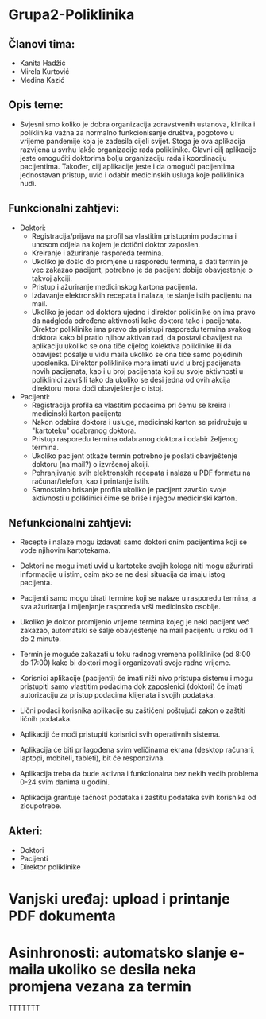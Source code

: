 # Grupa2-Poliklinika
## Članovi tima:
- Kanita Hadžić
- Mirela Kurtović
- Medina Kazić

## Opis teme:
- Svjesni smo koliko je dobra organizacija zdravstvenih ustanova, klinika i poliklinika važna za normalno funkcionisanje društva, pogotovo u vrijeme pandemije koja je zadesila cijeli svijet. Stoga je ova aplikacija razvijena u svrhu lakše organizacije rada poliklinike. Glavni cilj aplikacije jeste omogućiti doktorima bolju organizaciju rada i koordinaciju pacijentima. Također, cilj aplikacije jeste i da omogući pacijentima jednostavan pristup, uvid i odabir medicinskih usluga koje poliklinika nudi.

## Funkcionalni zahtjevi:
- Doktori:
  - Registracija/prijava na profil sa vlastitim pristupnim podacima i unosom odjela na kojem je dotični doktor zaposlen.
  - Kreiranje i ažuriranje rasporeda termina.
  - Ukoliko je došlo do promjene u rasporedu termina, a dati termin je vec zakazao pacijent, potrebno je da pacijent dobije obavjestenje o takvoj akciji.
  - Pristup i ažuriranje medicinskog kartona pacijenta.
  - Izdavanje elektronskih recepata i nalaza, te slanje istih pacijentu na mail.
  - Ukoliko je jedan od doktora ujedno i direktor poliklinike on ima pravo da nadgleda određene aktivnosti kako doktora tako i pacijenata. Direktor poliklinike ima pravo da pristupi rasporedu termina svakog doktora kako bi pratio njihov aktivan rad, da postavi obavijest na aplikaciju ukoliko se ona tiče cijelog kolektiva poliklinike ili da obavijest pošalje u vidu maila ukoliko se ona tiče samo pojedinih uposlenika. Direktor poliklinike mora imati uvid u broj pacijenata novih pacijenata, kao i u broj pacijenata koji su svoje aktivnosti u poliklinici završili tako da ukoliko se desi jedna od ovih akcija direktoru mora doći obavještenje o istoj.
- Pacijenti:
  - Registracija profila sa vlastitim podacima pri čemu se kreira i medicinski karton pacijenta
  - Nakon odabira doktora i usluge, medicinski karton se pridružuje u "kartoteku" odabranog doktora.
  - Pristup rasporedu termina odabranog doktora i odabir željenog termina.
  - Ukoliko pacijent otkaže termin potrebno je poslati obavještenje doktoru (na mail?) o izvršenoj akciji.
  - Pohranjivanje svih elektronskih recepata i nalaza u PDF formatu na računar/telefon, kao i printanje istih.
  - Samostalno brisanje profila ukoliko je pacijent završio svoje aktivnosti u poliklinici čime se briše i njegov medicinski karton.

## Nefunkcionalni zahtjevi:
- Recepte i nalaze mogu izdavati samo doktori onim pacijentima koji se vode njihovim kartotekama.
- Doktori ne mogu imati uvid u kartoteke svojih kolega niti mogu ažurirati informacije u istim, osim ako se ne desi situacija da imaju istog pacijenta.
- Pacijenti samo mogu birati termine koji se nalaze u rasporedu termina, a sva ažuriranja i mijenjanje rasporeda vrši medicinsko osoblje. 
- Ukoliko je doktor promijenio vrijeme termina kojeg je neki pacijent već zakazao, automatski se šalje obavještenje na mail pacijentu u roku od 1 do 2 minute. 
- Termin je moguće zakazati u toku radnog vremena poliklinike (od 8:00 do 17:00) kako bi doktori mogli organizovati svoje radno vrijeme.
- Korisnici aplikacije (pacijenti) će imati niži nivo pristupa sistemu i mogu pristupiti samo vlastitim podacima dok zaposlenici (doktori) će imati autorizaciju za   pristup podacima klijenata i svojih podataka.
	
- Lični podaci korisnika aplikacije su zaštićeni poštujući zakon o zaštiti ličnih podataka.
- Aplikaciji će moći pristupiti korisnici svih operativnih sistema.
- Aplikacija će biti prilagođena svim veličinama ekrana (desktop računari, laptopi, mobiteli, tableti), bit će responzivna.
- Aplikacija treba da bude aktivna i funkcionalna bez nekih većih problema 0-24 svim danima u godini.
- Aplikacija grantuje tačnost podataka i zaštitu podataka svih korisnika od zloupotrebe.
    
## Akteri:
- Doktori 
- Pacijenti
- Direktor poliklinike

# Vanjski uređaj: upload i printanje PDF dokumenta 
# Asinhronosti: automatsko slanje e-maila ukoliko se desila neka promjena vezana za termin
TTTTTTT
